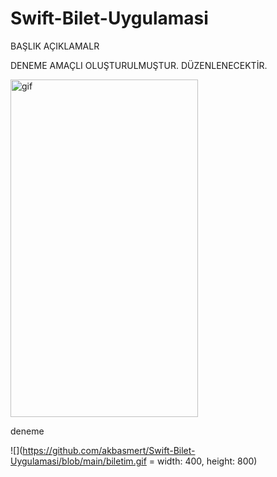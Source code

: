 # Swift-Bilet-Uygulamasi

BAŞLIK
AÇIKLAMALR


DENEME AMAÇLI OLUŞTURULMUŞTUR. DÜZENLENECEKTİR.

<img src="[https://raw.githubusercontent.com/nikhith265/submit_button_group/298c26b5a3fcfe936f16deef0e8712c2fdc1b635/attachments/gif/sample_gif.gif](https://github.com/akbasmert/Swift-Bilet-Uygulamasi/blob/main/biletim.gif?raw=true)" alt="gif" width="300" height="540">


deneme

![](https://github.com/akbasmert/Swift-Bilet-Uygulamasi/blob/main/biletim.gif = width: 400, height: 800)

